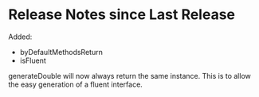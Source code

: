 # Release Notes since Last Release

Added:
* byDefaultMethodsReturn
* isFluent

generateDouble will now always return the same instance.  This is to allow the easy generation of a fluent interface.